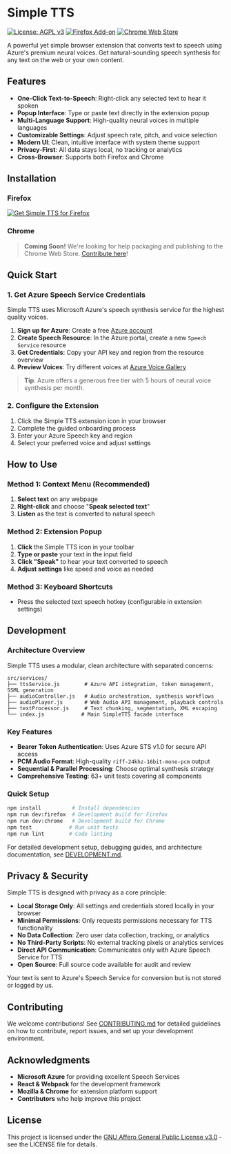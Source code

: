 # Simple TTS

[![License: AGPL v3](https://img.shields.io/badge/License-AGPL%20v3-blue.svg)](https://www.gnu.org/licenses/agpl-3.0)
[![Firefox Add-on](https://img.shields.io/amo/v/simple-tts?label=Firefox&logo=firefox)](https://addons.mozilla.org/en-US/firefox/addon/simple-tts/)
[![Chrome Web Store](https://img.shields.io/badge/Chrome-Coming%20Soon-lightgrey?logo=google-chrome)](#installation)

A powerful yet simple browser extension that converts text to speech using Azure's premium neural voices. Get natural-sounding speech synthesis for any text on the web or your own content.

## Features

- **One-Click Text-to-Speech**: Right-click any selected text to hear it spoken
- **Popup Interface**: Type or paste text directly in the extension popup
- **Multi-Language Support**: High-quality neural voices in multiple languages
- **Customizable Settings**: Adjust speech rate, pitch, and voice selection
- **Modern UI**: Clean, intuitive interface with system theme support
- **Privacy-First**: All data stays local, no tracking or analytics
- **Cross-Browser**: Supports both Firefox and Chrome

## Installation

### Firefox
[![Get Simple TTS for Firefox](https://blog.mozilla.org/addons/files/2015/11/get-the-addon.png)](https://addons.mozilla.org/en-US/firefox/addon/simple-tts/)

### Chrome
> **Coming Soon!** We're looking for help packaging and publishing to the Chrome Web Store. [Contribute here](#contributing)!

## Quick Start

### 1. Get Azure Speech Service Credentials

Simple TTS uses Microsoft Azure's speech synthesis service for the highest quality voices.

1. **Sign up for Azure**: Create a free [Azure account](https://azure.microsoft.com)
2. **Create Speech Resource**: In the Azure portal, create a new `Speech Service` resource
3. **Get Credentials**: Copy your API key and region from the resource overview
4. **Preview Voices**: Try different voices at [Azure Voice Gallery](https://speech.microsoft.com/portal/voicegallery)

> **Tip**: Azure offers a generous free tier with 5 hours of neural voice synthesis per month.

### 2. Configure the Extension

1. Click the Simple TTS extension icon in your browser
2. Complete the guided onboarding process
3. Enter your Azure Speech key and region
4. Select your preferred voice and adjust settings

## How to Use

### Method 1: Context Menu (Recommended)
1. **Select text** on any webpage
2. **Right-click** and choose "**Speak selected text**"
3. **Listen** as the text is converted to natural speech

### Method 2: Extension Popup
1. **Click** the Simple TTS icon in your toolbar
2. **Type or paste** your text in the input field
3. **Click "Speak"** to hear your text converted to speech
4. **Adjust settings** like speed and voice as needed

### Method 3: Keyboard Shortcuts
- Press the selected text speech hotkey (configurable in extension settings)

## Development

### Architecture Overview

Simple TTS uses a modular, clean architecture with separated concerns:

```
src/services/
├── ttsService.js        # Azure API integration, token management, SSML generation
├── audioController.js   # Audio orchestration, synthesis workflows
├── audioPlayer.js       # Web Audio API management, playback controls
├── textProcessor.js     # Text chunking, segmentation, XML escaping
└── index.js            # Main SimpleTTS facade interface
```

### Key Features
- **Bearer Token Authentication**: Uses Azure STS v1.0 for secure API access
- **PCM Audio Format**: High-quality `riff-24khz-16bit-mono-pcm` output
- **Sequential & Parallel Processing**: Choose optimal synthesis strategy
- **Comprehensive Testing**: 63+ unit tests covering all components

### Quick Setup
```bash
npm install          # Install dependencies
npm run dev:firefox  # Development build for Firefox
npm run dev:chrome   # Development build for Chrome
npm test            # Run unit tests
npm run lint        # Code linting
```

For detailed development setup, debugging guides, and architecture documentation, see [DEVELOPMENT.md](DEVELOPMENT.md).

## Privacy & Security

Simple TTS is designed with privacy as a core principle:

- **Local Storage Only**: All settings and credentials stored locally in your browser
- **Minimal Permissions**: Only requests permissions necessary for TTS functionality
- **No Data Collection**: Zero user data collection, tracking, or analytics
- **No Third-Party Scripts**: No external tracking pixels or analytics services
- **Direct API Communication**: Communicates only with Azure Speech Service for TTS
- **Open Source**: Full source code available for audit and review

Your text is sent to Azure's Speech Service for conversion but is not stored or logged by us.

## Contributing

We welcome contributions! See [CONTRIBUTING.md](CONTRIBUTING.md) for detailed guidelines on how to contribute, report issues, and set up your development environment.

## Acknowledgments

- **Microsoft Azure** for providing excellent Speech Services
- **React & Webpack** for the development framework
- **Mozilla & Chrome** for extension platform support
- **Contributors** who help improve this project

## License

This project is licensed under the [GNU Affero General Public License v3.0](LICENSE) - see the LICENSE file for details.
